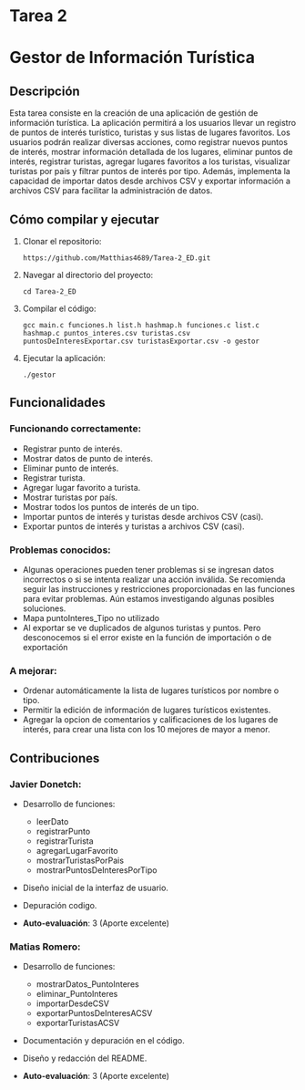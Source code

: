 # Tarea 2
# Gestor de Información Turística

## Descripción
Esta tarea consiste en la creación de una aplicación de gestión de información turística. La aplicación permitirá a los usuarios llevar un registro de puntos de interés turístico, turistas y sus listas de lugares favoritos. Los usuarios podrán realizar diversas acciones, como registrar nuevos puntos de interés, mostrar información detallada de los lugares, eliminar puntos de interés, registrar turistas, agregar lugares favoritos a los turistas, visualizar turistas por país y filtrar puntos de interés por tipo. Además, implementa la capacidad de importar datos desde archivos CSV y exportar información a archivos CSV para facilitar la administración de datos. 


## Cómo compilar y ejecutar

1. Clonar el repositorio:
    
    ```
    https://github.com/Matthias4689/Tarea-2_ED.git
    
    ```
    
2. Navegar al directorio del proyecto:
    
    ```
    cd Tarea-2_ED
    
    ```
    
3. Compilar el código:
    
    ```
    gcc main.c funciones.h list.h hashmap.h funciones.c list.c hashmap.c puntos_interes.csv turistas.csv puntosDeInteresExportar.csv turistasExportar.csv -o gestor
    
    ```
    
4. Ejecutar la aplicación:
    
    ```
    ./gestor
    
    ```
    

## Funcionalidades

### Funcionando correctamente:

- Registrar punto de interés.
- Mostrar datos de punto de interés.
- Eliminar punto de interés.
- Registrar turista.
- Agregar lugar favorito a turista.
- Mostrar turistas por país.
- Mostrar todos los puntos de interés de un tipo.
- Importar puntos de interés y turistas desde archivos CSV (casi).
- Exportar puntos de interés y turistas a archivos CSV (casi).

### Problemas conocidos:

- Algunas operaciones pueden tener problemas si se ingresan datos incorrectos o si se intenta realizar una acción inválida. Se recomienda seguir las instrucciones y restricciones proporcionadas en las funciones para evitar problemas. Aún estamos investigando algunas posibles soluciones.
- Mapa puntoInteres_Tipo no utilizado
- Al exportar se ve duplicados de algunos turistas y puntos. Pero desconocemos si el error existe en la función de importación o de exportación

### A mejorar:

- Ordenar automáticamente la lista de lugares turísticos por nombre o tipo.
- Permitir la edición de información de lugares turísticos existentes.
- Agregar la opcion de comentarios y calificaciones de los lugares de interés, para crear una lista con los 10 mejores de mayor a menor.

## Contribuciones

### Javier Donetch:

- Desarrollo de funciones:
    - leerDato
    - registrarPunto
    - registrarTurista
    - agregarLugarFavorito
    - mostrarTuristasPorPais
    - mostrarPuntosDeInteresPorTipo
  
- Diseño inicial de la interfaz de usuario.
  
- Depuración codigo.
  
- **Auto-evaluación**: 3 (Aporte excelente)

### Matias Romero:

- Desarrollo de funciones:
  - mostrarDatos_PuntoInteres
  - eliminar_PuntoInteres
  - importarDesdeCSV
  - exportarPuntosDeInteresACSV
  - exportarTuristasACSV
  
- Documentación y depuración en el código.
  
- Diseño y redacción del README.
  
- **Auto-evaluación**: 3 (Aporte excelente)
